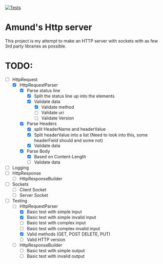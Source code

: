 [![Tests](https://github.com/Fargekritt/HttpServer/actions/workflows/workflow.yml/badge.svg)](https://github.com/Fargekritt/HttpServer/actions/workflows/workflow.yml)
# Amund's Http server

This project is my attempt to make an HTTP server with sockets with as few 3rd party libraries as possible.

# TODO:
 * [ ] HttpRequest
   * [x] HttpRequestParser
     * [x] Parse status line
       * [x] Split the status line up into the elements
       * [X] Validate data
         * [x] Validate method
         * [ ] Validate uri
         * [ ] Validate Version
     * [x] Parse Headers
       * [x] split HeaderName and headerValue
       * [X] Split headerValue into a list (Need to look into this, some headerField should and some not)
       * [x] Validate data
     * [x] Parse Body
       * [x] Based on Content-Length 
       * [ ] Validate data
 * [ ] Logging
 * [ ] HttpResponse
   * [ ] HttpResponseBuilder
 * [ ] Sockets
   * [ ] Client Socket
   * [ ] Server Socket

* [ ] Testing
  * [ ] HttpRequestParser
    * [x] Basic test with simple input
    * [x] Basic test with simple invalid input
    * [ ] Basic test with complex input 
    * [ ] Basic test with complex invalid input
    * [x] Valid methods (GET, POST DELETE, PUT)
    * [ ] Valid HTTP version
  * [ ] HttpResponseBuilder
    * [ ] Basic test with simple output
    * [ ] Basic test with invalid output